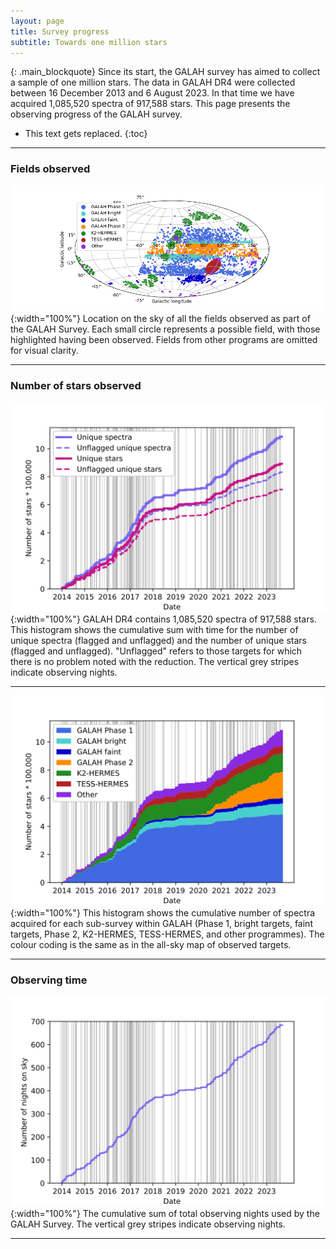 ```yaml
---
layout: page
title: Survey progress
subtitle: Towards one million stars
---
```


{: .main_blockquote}
Since its start, the GALAH survey has aimed to collect a sample of one million stars.
The data in GALAH DR4 were collected between 16 December 2013 and 6 August 2023. In that time we have acquired 1,085,520 spectra of 917,588 stars.
This page presents the observing progress of the GALAH survey.


* This text gets replaced.
{:toc}

---

### Fields observed

![Location on the sky of all the fields observed as part of the GALAH Survey.](/survey/img/survey_progress_on_sky.png) <!---{"Location on the sky of all the fields observed as part of GALAH DR4.")--->{:width="100%"}
Location on the sky of all the fields observed as part of the GALAH Survey. Each small circle represents a possible field, with those highlighted having been observed. Fields from other programs are omitted for visual clarity.

---
### Number of stars observed
![Cumulative sum with time for the number of spectra and the number of stars.](/survey/img/survey_progress_number_of_stars.svg) <!---{"Cumulative sum with time for the number of spectra and the number of stars")--->{:width="100%"}
GALAH DR4 contains 1,085,520 spectra of 917,588 stars. This histogram shows the cumulative sum with time for the number of unique spectra (flagged and unflagged) and the number of unique stars (flagged and unflagged). "Unflagged" refers to those targets for which there is no problem noted with the reduction. The vertical grey stripes indicate observing nights.

---
![The cumulative number of spectra acquired for each sub-survey.](/survey/img/survey_progress_number_of_stars_per_subsurvey.svg) <!---{"The cumulative number of spectra acquired for each sub-survey.")--->{:width="100%"}
This histogram shows the cumulative number of spectra acquired for each sub-survey within GALAH (Phase 1, bright targets, faint targets, Phase 2, K2-HERMES, TESS-HERMES, and other programmes). The colour coding is the same as in the all-sky map of observed targets.

---

### Observing time

![The cumulative nights on sky used by the GALAH Survey.](/survey/img/survey_progress_time.svg) <!---{"The cumulative sum of total observing nights from the GALAH Survey.")--->{:width="100%"}
The cumulative sum of total observing nights used by the GALAH Survey. The vertical grey stripes indicate observing nights.

---
